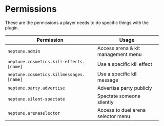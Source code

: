 # Permissions

These are the permissions a player needs to do specific things with the plugin.

| Permission                              | Usage                              |
| --------------------------------------- | ---------------------------------- |
| `neptune.admin`                         | Access arena & kit management menu |
| `neptune.cosmetics.kill-effects.[name]` | Use a specific kill effect         |
| `neptune.cosmetics.killmessages.[name]` | Use a specific kill message        |
| `neptune.party.advertise`               | Advertise party publicly           |
| `neptune.silent-spectate`               | Spectate someone silently          |
| `neptune.arenaselector`                 | Access to duel arena selector menu |
